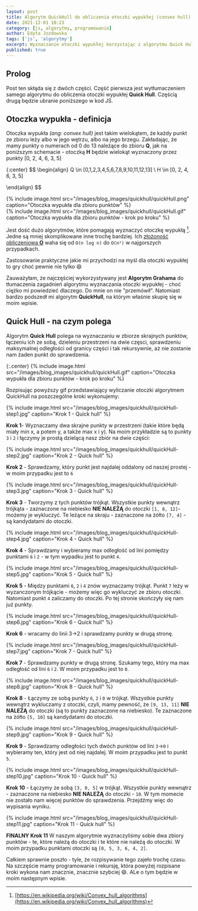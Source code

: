 ```yaml
---
layout: post
title: Algorytm QuickHull do obliczenia otoczki wypukłej (convex hull) cz. 1
date: 2021-12-01 10:23
category: [js, algorytmy, programowanie]
author: Edyta Jozdowska
tags: ['js', 'algorytmy']
excerpt: Wyznaczanie otoczki wypukłej korzystając z algorytmu Quick Hull i JS.
published: true
---
```


<script type="text/javascript" async
  src="https://cdn.mathjax.org/mathjax/latest/MathJax.js?config=TeX-MML-AM_CHTML">
</script>

## Prolog
Post ten skłąda się z dwóch części. Część pierwsza jest wytłumaczeniem samego algorytmu do obliczenia otoczki wypukłej **Quick Hull**. Częścią drugą będzie ubranie poniższego w kod JS.

## Otoczka wypukła - definicja
Otoczka wypukła *(ang: convex hull)* jest takim wielokątem, że każdy punkt ze zbioru leży albo w jego wętrzu, albo na jego brzegu. Zakładając, że mamy punkty o numerach od 0 do 13 należące do zbioru **Q**, jak na poniższym schemacie - otoczką **H** będzie wielokąt wyznaczony przez punkty [0, 2, 4, 6, 3, 5]

{:center}
$$ 
\begin{align}
Q \in [0,1,2,3,4,5,6,7,8,9,10,11,12,13] \\
H \in [0, 2, 4, 6, 3, 5]

\end{align}
$$

<div class="row">

<div class="col-6 center">
{%
    include image.html
    src="/images/blog_images/quickhull/quickHull.png"
    caption="Otoczka wypukła dla zbioru punktów"
%}

</div>

<div class="col-6 center">
{%
    include image.html
    src="/images/blog_images/quickhull/quickHull.gif"
    caption="Otoczka wypukła dla zbioru punktów - krok po kroku"
%}

</div>
</div>

Jest dość dużo algorytmów, które pomagają wyznaczyć otoczkę wypukłą [^1]. Jedne są mniej skomplikowane inne trochę bardziej. Ich [złożoność obliczeniowa **O**](https://en.wikipedia.org/wiki/Big_O_notation) waha się od `O(n log n)` do `O(n²)` w najgorszych przypadkach. 

Zastosowanie praktyczne jakie mi przychodzi na myśl dla otoczki wypukłej to gry choć pewnie nie tylko :smile:

Zauważyłam, że najczęściej wykorzystywany jest **Algorytm Grahama** do tłumaczenia zagadnień algorytmu wyznaczania otoczki wypukłej - choć ciężko mi powiedzieć dlaczego. Do mnie on nie "przemówił". Natomiast bardzo podszedł mi algorytm **QuickHull**, na którym właśnie skupię się w moim wpisie.

## Quick Hull - na czym polega
Algorytm **Quick Hull** polega na wyznaczaniu w zbiorze skrajnych punktów, łączeniu ich ze sobą, dzieleniu przestrzeni na dwie częsci, sprawdzeniu maksymalnej odległości od granicy części i tak rekursywnie, aż nie zostanie nam żaden punkt do sprawdzenia. 

{:.center}
{%
    include image.html
    src="/images/blog_images/quickhull/quickHull.gif"
    caption="Otoczka wypukła dla zbioru punktów - krok po kroku"
%}

Rozpisując powyższy gif przedstawiający wyliczanie otoczki algorytmem QuickHull na poszczególne kroki wykonujemy:
<div class="row">
<div class="col-6">
{%
    include image.html
    src="/images/blog_images/quickhull/quickHull-step1.jpg"
    caption="Krok 1 - Quick hull"
%}

<strong>Krok 1</strong>- Wyznaczamy dwa skrajne punkty w przestrzeni (takie które będą miały min x, a potem y, a także max x i y). Na moim przykładzie są to punkty `3` i `2` i łączymy je prostą dzielącą nasz zbiór na dwie części:
</div>
<div class="col-6">
{%
    include image.html
    src="/images/blog_images/quickhull/quickHull-step2.jpg"
    caption="Krok 2 - Quick hull"
%}

<strong>Krok 2</strong> - Sprawdzamy, który punkt jest najdalej oddalony od naszej prostej - w moim przypadku jest to `6`
</div>
<div class="col-6">
{%
    include image.html
    src="/images/blog_images/quickhull/quickHull-step3.jpg"
    caption="Krok 3 - Quick hull"
%}

<strong>Krok 3</strong> - Tworzymy z tych punktów trójkąt. Wszystkie punkty wewnątrz trójkąta - zaznaczone na niebiesko <strong>NIE NALEŻĄ</strong> do otoczki `[1, 8, 12]`- możemy je wykluczyć. Te leżące na skraju - zaznaczone na żółto `[7, 4]` - są kandydatami do otoczki.
</div>
<div class="col-6">
{%
    include image.html
    src="/images/blog_images/quickhull/quickHull-step4.jpg"
    caption="Krok 4 - Quick hull"
%}

<strong>Krok 4</strong> - Sprawdzamy i wybieramy max odległość od lini pomiędzy punktami `6` i `2` - w tym wypadku jest to punkt `4`.
</div>
<div class="col-6">
{%
    include image.html
    src="/images/blog_images/quickhull/quickHull-step5.jpg"
    caption="Krok 5 - Quick hull"
%}

<strong>Krok 5</strong> - Między punktami `6`, `2` i `4` znów wyznaczamy trójkąt. Punkt `7` leży w wyzanczonym trójkącie - możemy więc go wykluczyć ze zbioru otoczki. Natomiast punkt `4` zaliczamy do otoczki. Po tej stronie skończyły się nam już punkty.

</div>
<div class="col-6">

{%
    include image.html
    src="/images/blog_images/quickhull/quickHull-step6.jpg"
    caption="Krok 6 - Quick hull"
%}

<strong>Krok 6</strong> - wracamy do linii 3->2 i sprawdzamy punkty w drugą stronę.

</div>
<div class="col-6">

{%
    include image.html
    src="/images/blog_images/quickhull/quickHull-step7.jpg"
    caption="Krok 7 - Quick hull"
%}

<strong>Krok 7</strong> - Sprawdzamy punkty w drugą stronę. Szukamy tego, który ma max odległość od lini `6` i `2`. W moim przypadku jest to `0`.

</div>
<div class="col-6">

{%
    include image.html
    src="/images/blog_images/quickhull/quickHull-step8.jpg"
    caption="Krok 8 - Quick hull"
%}

<strong>Krok 8</strong> - Łączymy ze sobą punkty `6`, `2` i `0` w trójkąt. Wszystkie punkty wewnątrz wykluczamy z otoczki, czyli, mamy pewność, że `[9, 13, 11]` <strong>NIE NALEŻĄ</strong> do otoczki (są to punkty zaznaczone na niebiesko). Te zaznaczone na żółto `[5, 10]` są kandydatami do otoczki. 

</div>
<div class="col-6">

{%
    include image.html
    src="/images/blog_images/quickhull/quickHull-step9.jpg"
    caption="Krok 9 - Quick hull"
%}

<strong>Krok 9</strong> - Sprawdzamy odległości tych dwóch punktów od lini `3`->`0` i wybieramy ten, który jest od niej najdalej. W moim przypadku jest to punkt `5`.

</div>
<div class="col-6">

{%
    include image.html
    src="/images/blog_images/quickhull/quickHull-step10.jpg"
    caption="Krok 10 - Quick hull"
%}

<strong>Krok 10</strong> - Łączymy ze sobą `[3, 0, 5]` w trójkąt. Wszystkie punkty wewnątrz - zaznaczone na niebiesko <strong>NIE NALEŻĄ</strong> do otoczki - `10`.
W tym momecie nie zostało nam więcej punktów do sprawdzenia. Przejdźmy więc do wypisania wyniku.

</div>
<div class="col-6">

{%
    include image.html
    src="/images/blog_images/quickhull/quickHull-step11.jpg"
    caption="Krok 11 - Quick hull"
%}

<strong>FINALNY Krok 11</strong> W naszym algorytmie wyznaczyliśmy sobie dwa zbiory punktów - te, które należą do otoczki i te które nie należą do otoczki. W moim przypadku punktami otoczki są `[0, 5, 3, 6, 4, 2]`.

</div>
</div>

Całkiem sprawnie poszło - tyle, że rozpisywanie tego zajeło trochę czasu. Na szczęście mamy programowanie i rekursję, która powyżej rozpisane kroki wykona nam znacznie, znacznie szybciej :smile:. ALe o tym będzie w moim następnym wpisie.

[^1]: [https://en.wikipedia.org/wiki/Convex_hull_algorithms](https://en.wikipedia.org/wiki/Convex_hull_algorithms)